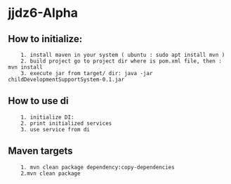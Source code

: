 # jjdz6-Alpha

## How to initialize:

        1. install maven in your system ( ubuntu : sudo apt install mvn )
        2. build project go to project dir where is pom.xml file, then : mvn install
        3. execute jar from target/ dir: java -jar childDevelopmentSupportSystem-0.1.jar

## How to use di
        1. initialize DI: 
        2. print initialized services
        3. use service from di
        
## Maven targets

        1. mvn clean package dependency:copy-dependencies
        2.mvn clean package
  <!-- mvn install dependency:copy-dependencies -DincludeScope=runtime -DoutputDirectory=target/lib -->
<!-- mvn clean compile assembly:single -->